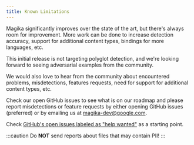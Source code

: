 ```yaml
---
title: Known Limitations
---
```


Magika significantly improves over the state of the art, but there's always room for improvement. More work can be done to increase detection accuracy, support for additional content types, bindings for more languages, etc.

This initial release is not targeting polyglot detection, and we're looking forward to seeing adversarial examples from the community.

We would also love to hear from the community about encountered problems, misdetections, features requests, need for support for additional content types, etc.

Check our open GitHub issues to see what is on our roadmap and please report misdetections or feature requests by either opening GitHub issues (preferred) or by emailing us at magika-dev@google.com.

Check [GitHub's open issues labeled as "help wanted"](https://github.com/google/magika/issues?q=is%3Aissue+is%3Aopen+label%3A%22help+wanted%22) as a starting point.

:::caution
Do **NOT** send reports about files that may contain PII!
:::
